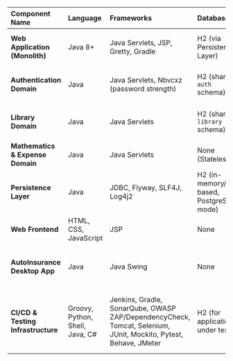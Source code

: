 | Component Name | Language | Frameworks | Database | Communication | Patterns |
| :--- | :--- | :--- | :--- | :--- | :--- |
| **Web Application (Monolith)** | Java 8+ | Java Servlets, JSP, Gretty, Gradle | H2 (via Persistence Layer) | HTTP/HTTPS | Monolith, Layered Architecture, N-Tier |
| **Authentication Domain** | Java | Java Servlets, Nbvcxz (password strength) | H2 (shared, `auth` schema) | HTTP, In-process method calls | Bounded Context (Microservice Candidate) |
| **Library Domain** | Java | Java Servlets | H2 (shared, `library` schema) | HTTP, In-process method calls | Bounded Context (Microservice Candidate) |
| **Mathematics & Expense Domain** | Java | Java Servlets | None (Stateless) | HTTP, In-process method calls | Utility Service, Shared Library |
| **Persistence Layer** | Java | JDBC, Flyway, SLF4J, Log4j2 | H2 (in-memory/file-based, PostgreSQL mode) | JDBC | Data Access Object (DAO), Data Mapper, Template Method |
| **Web Frontend** | HTML, CSS, JavaScript | JSP | None | HTTP (AJAX/XHR, Form Posts) | Client-side rendering enhancements |
| **AutoInsurance Desktop App** | Java | Java Swing | None | Custom raw TCP socket server (port 8000) | Model-View (MVC-like), Test Automation Server |
| **CI/CD & Testing Infrastructure** | Groovy, Python, Shell, Java, C# | Jenkins, Gradle, SonarQube, OWASP ZAP/DependencyCheck, Tomcat, Selenium, JUnit, Mockito, Pytest, Behave, JMeter | H2 (for application under test) | HTTP (APIs, Webhooks), Proxied HTTP (via ZAP) | Pipeline-as-Code, Test Pyramid, BDD, Security Proxy, Page Object Model (POM) |